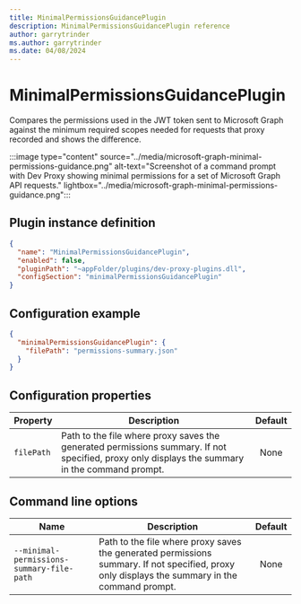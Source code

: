 ```yaml
---
title: MinimalPermissionsGuidancePlugin
description: MinimalPermissionsGuidancePlugin reference
author: garrytrinder
ms.author: garrytrinder
ms.date: 04/08/2024
---
```


# MinimalPermissionsGuidancePlugin

Compares the permissions used in the JWT token sent to Microsoft Graph against the minimum required scopes needed for requests that proxy recorded and shows the difference.

:::image type="content" source="../media/microsoft-graph-minimal-permissions-guidance.png" alt-text="Screenshot of a command prompt with Dev Proxy showing minimal permissions for a set of Microsoft Graph API requests." lightbox="../media/microsoft-graph-minimal-permissions-guidance.png":::

## Plugin instance definition

```json
{
  "name": "MinimalPermissionsGuidancePlugin",
  "enabled": false,
  "pluginPath": "~appFolder/plugins/dev-proxy-plugins.dll",
  "configSection": "minimalPermissionsGuidancePlugin"
}
```

## Configuration example

```json
{
  "minimalPermissionsGuidancePlugin": {
    "filePath": "permissions-summary.json"
  }
}
```

## Configuration properties

| Property | Description | Default |
|----------|-------------|:-------:|
| `filePath` | Path to the file where proxy saves the generated permissions summary. If not specified, proxy only displays the summary in the command prompt. | None |

## Command line options

| Name | Description | Default |
|----------|-------------|:-------:|
| `--minimal-permissions-summary-file-path` | Path to the file where proxy saves the generated permissions summary. If not specified, proxy only displays the summary in the command prompt. | None |
